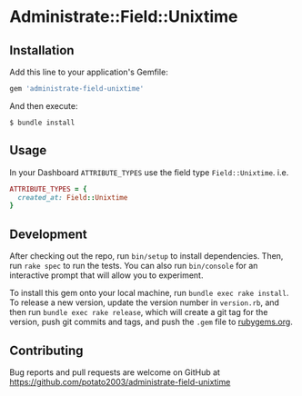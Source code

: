 # Administrate::Field::Unixtime

## Installation

Add this line to your application's Gemfile:

```ruby
gem 'administrate-field-unixtime'
```

And then execute:

    $ bundle install

## Usage

In your Dashboard `ATTRIBUTE_TYPES` use the field type `Field::Unixtime`. i.e.
```ruby
ATTRIBUTE_TYPES = {
  created_at: Field::Unixtime
}
```

## Development

After checking out the repo, run `bin/setup` to install dependencies. Then, run `rake spec` to run the tests. You can also run `bin/console` for an interactive prompt that will allow you to experiment.

To install this gem onto your local machine, run `bundle exec rake install`. To release a new version, update the version number in `version.rb`, and then run `bundle exec rake release`, which will create a git tag for the version, push git commits and tags, and push the `.gem` file to [rubygems.org](https://rubygems.org).

## Contributing

Bug reports and pull requests are welcome on GitHub at https://github.com/potato2003/administrate-field-unixtime
